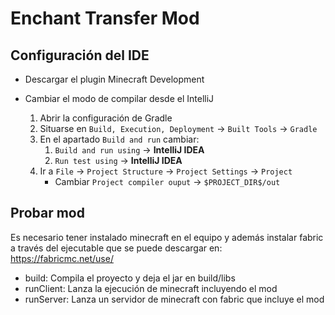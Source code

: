 # Enchant Transfer Mod

## Configuración del IDE

- Descargar el plugin Minecraft Development

- Cambiar el modo de compilar desde el IntelliJ
    1. Abrir la configuración de Gradle
    2. Situarse en `Build, Execution, Deployment` -> `Built Tools` -> `Gradle`
    3. En el apartado `Build and run` cambiar:
        1. `Build and run using` -> **IntelliJ IDEA**
        2. `Run test using` -> **IntelliJ IDEA**
    4. Ir a `File` -> `Project Structure` -> `Project Settings` -> `Project`
        - Cambiar `Project compiler ouput` -> `$PROJECT_DIR$/out` 
        
## Probar mod

Es necesario tener instalado minecraft en el equipo y además instalar fabric a través del ejecutable que se puede descargar en:
https://fabricmc.net/use/

- build: Compila el proyecto y deja el jar en build/libs
- runClient: Lanza la ejecución de minecraft incluyendo el mod
- runServer: Lanza un servidor de minecraft con fabric que incluye el mod
